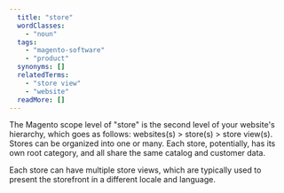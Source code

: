 ```yaml
---
  title: "store"
  wordClasses: 
    - "noun"
  tags: 
    - "magento-software"
    - "product"
  synonyms: []
  relatedTerms: 
    - "store view"
    - "website"
  readMore: []
---
```

The Magento scope level of "store" is the second level of your website's hierarchy, which goes as follows: websites(s) > store(s) > store view(s). Stores can be organized into one or many. Each store, potentially, has its own root category, and all share the same catalog and customer data. 

Each store can have multiple store views, which are typically used to present the storefront in a different locale and language.
